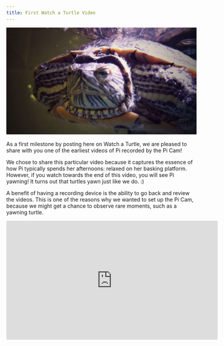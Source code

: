 ```yaml
---
title: First Watch a Turtle Video
---
```


![Pi Face Close Up!](/assets/imgs/20180712_223124-01-compressed.jpeg)

As a first milestone by posting here on Watch a Turtle, we are pleased to share with you one of the earliest videos of Pi recorded by the Pi Cam!

We chose to share this particular video because it captures the essence of how Pi typically spends her afternoons: relaxed on her basking platform. However, if you watch towards the end of this video, you will see Pi yawning! It turns out that turtles yawn just like we do. :)

A benefit of having a recording device is the ability to go back and review the videos. This is one of the reasons why we wanted to set up the Pi Cam, because we might get a chance to observe rare moments, such as a yawning turtle.

<iframe width="560" height="315" src="https://www.youtube.com/embed/bhE91bUVDM0" title="YouTube video player" frameborder="0" allow="accelerometer; autoplay; clipboard-write; encrypted-media; gyroscope; picture-in-picture" allowfullscreen></iframe>
